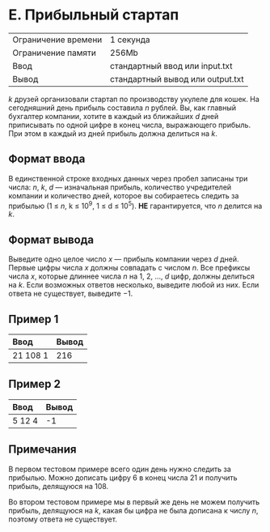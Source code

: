# E. Прибыльный стартап
<table>
  <tr>
      <td>Ограничение времени</td>
      <td>1 секунда</td>
  </tr>
  <tr>
      <td>Ограничение памяти</td>
      <td>256Mb</td>
  </tr>
  <tr>
      <td>Ввод</td>
      <td>стандартный ввод или input.txt</td>
  </tr>
  <tr>
      <td>Вывод</td>
      <td>стандартный вывод или output.txt</td>
  </tr>
</table>

<i>k</i> друзей организовали стартап по производству укулеле для кошек. На сегодняшний день прибыль составила <i>n</i> рублей. 
Вы, как главный бухгалтер компании, хотите в каждый из ближайших <i>d</i> дней приписывать по одной цифре в конец числа, 
выражающего прибыль. При этом в каждый из дней прибыль должна делиться на <i>k</i>.

## Формат ввода
В единственной строке входных данных через пробел записаны три числа: <i>n</i>, <i>k</i>, <i>d</i> — изначальная прибыль, 
количество учредителей компании и количество дней, которое вы собираетесь следить за прибылью (1 ≤ <i>n</i>, k ≤ 10<sup>9</sup>,
1 ≤ d ≤ 10<sup>5</sup>). <b>НЕ</b> гарантируется, что <i>n</i> делится на <i>k</i>.

## Формат вывода
Выведите одно целое число <i>x</i> — прибыль компании через <i>d</i> дней. Первые цифры числа <i>x</i> должны совпадать с числом
<i>n</i>. Все префиксы числа <i>x</i>, которые длиннее числа <i>n</i> на 1, 2, …, <i>d</i> цифр, должны делиться на <i>k</i>. 
Если возможных ответов несколько, выведите любой из них. Если ответа не существует, выведите −1.

## Пример 1
| Ввод     | Вывод |
|:---------|:------|
| 21 108 1 | 216   |

## Пример 2
| Ввод   | Вывод |
|:-------|:------|
| 5 12 4 | -1    |

## Примечания
В первом тестовом примере всего один день нужно следить за прибылью. Можно дописать цифру 6 в конец числа 21 и получить 
прибыль, делящуюся на 108.  

Во втором тестовом примере мы в первый же день не можем получить прибыль, делящуюся на <i>k</i>, какая бы цифра не была 
дописана к числу <i>n</i>, поэтому ответа не существует.
